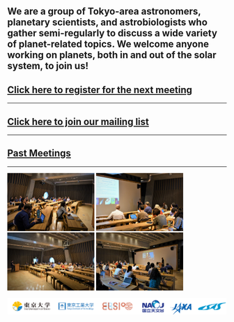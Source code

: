 We are a group of Tokyo-area astronomers, planetary scientists, and astrobiologists who gather semi-regularly to discuss a wide variety of planet-related topics. We welcome anyone working on planets, both in and out of the solar system, to join us!
---
## [Click here to register for the next meeting](https://docs.google.com/forms/d/e/1FAIpQLSfrMwzkpNRLFv6PzLwp7jJSLlFsYxHj3m50llFXlJO9CyRn4Q/viewform?usp=sf_link)
---
## [Click here to join our mailing list](http://goo.gl/tLDPFM)
---
## [Past Meetings](meetings)
---
<img src="images/meetings/taps2/1.jpg" alt="drawing" width="200"/> <img src="images/meetings/taps2/2.jpg" alt="drawing" width="200"/> <img src="images/meetings/taps2/3.jpg" alt="drawing" width="200"/> <img src="images/meetings/taps2/4.jpg" alt="drawing" width="200"/>

![](images/logos.png)
